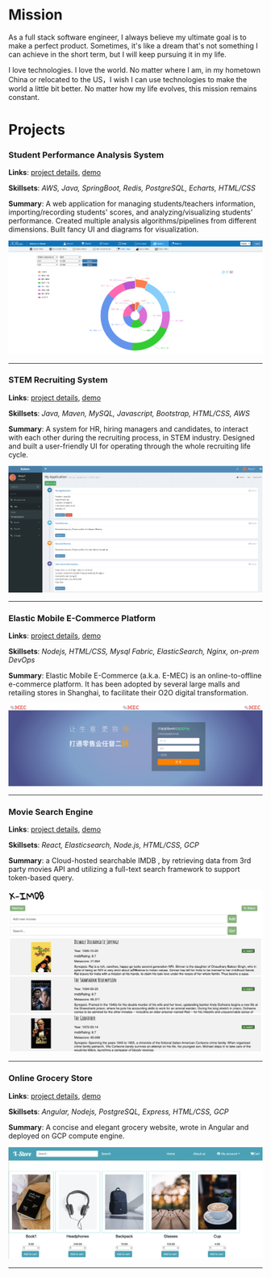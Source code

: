 # Mission

As a full stack software engineer, I always believe my ultimate goal is to make a perfect product. Sometimes, it's like a dream that's not something I can achieve in the short term, but I will keep pursuing it in my life. 

I love technologies. I love the world. No matter where I am, in my hometown China or relocated to the US，I wish I can use technologies to make the world a little bit better. No matter how my life evolves, this mission remains constant.

# Projects

### Student Performance Analysis System 

**Links**: [project details](./xroster.md), [demo](http://34.123.176.202:8080)

**Skillsets**: *AWS, Java, SpringBoot, Redis, PostgreSQL, Echarts, HTML/CSS*

**Summary**: A web application for managing students/teachers information, importing/recording students' scores, and analyzing/visualizing students’ performance. Created multiple analysis algorithms/pipelines from different dimensions. Built fancy UI and diagrams for visualization.

![preview](./preview/xroster.png)

---

### STEM Recruiting System

**Links**: [project details](./xstem.md), [demo](http://34.123.176.202:8081)

**Skillsets**: *Java, Maven, MySQL, Javascript, Bootstrap, HTML/CSS, AWS*

**Summary**: A system for HR, hiring managers and candidates, to interact with each other during the recruiting process, in STEM industry. Designed and built a user-friendly UI for operating through the whole recruiting life cycle.

![preview](./preview/xstem.png)

---

### Elastic Mobile E-Commerce Platform

**Links**: [project details](./emec.md), [demo](https://34.123.176.202:3001)

**Skillsets**: *Nodejs, HTML/CSS, Mysql Fabric, ElasticSearch, Nginx, on-prem DevOps*

**Summary**: Elastic Mobile E-Commerce (a.k.a. E-MEC) is an online-to-offline e-commerce platform. It has been adopted by several large malls and retailing stores in Shanghai, to facilitate their O2O digital transformation.

![preview](./preview/emec.png)

---

### Movie Search Engine

**Links**: [project details](./ximdb.md), [demo](http://35.225.43.107:5000)

**Skillsets**: *React, Elasticsearch, Node.js, HTML/CSS, GCP*

**Summary**: a Cloud-hosted searchable IMDB , by retrieving data from 3rd party movies API and utilizing a full-text search framework to support token-based query.

![preview](./preview/ximdb.png)

---

### Online Grocery Store

**Links**: [project details](./xstore.md), [demo](http://35.225.43.107:4200)

**Skillsets**: *Angular, Nodejs, PostgreSQL, Express, HTML/CSS, GCP*

**Summary**: A concise and elegant grocery website, wrote in Angular and deployed on GCP compute engine.

![preview](./preview/xstore.png)

---
